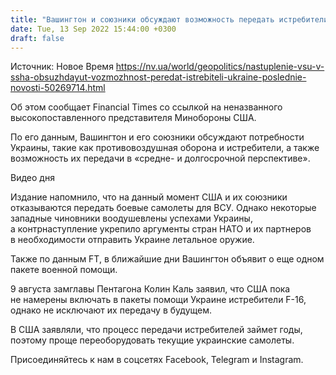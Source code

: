 ```yaml
---
title: "Вашингтон и союзники обсуждают возможность передать истребители Украине — FT"
date: Tue, 13 Sep 2022 15:44:00 +0300
draft: false
---
```

Источник: Новое Время https://nv.ua/world/geopolitics/nastuplenie-vsu-v-ssha-obsuzhdayut-vozmozhnost-peredat-istrebiteli-ukraine-poslednie-novosti-50269714.html


 Об этом сообщает Financial Times со ссылкой на неназванного высокопоставленного представителя Минобороны США.

По его данным, Вашингтон и его союзники обсуждают потребности Украины, такие как противовоздушная оборона и истребители, а также возможность их передачи в «средне- и долгосрочной перспективе». 

 Видео дня   

Издание напомнило, что на данный момент США и их союзники отказываются передать боевые самолеты для ВСУ. Однако некоторые западные чиновники воодушевлены успехами Украины, а контрнаступление укрепило аргументы стран НАТО и их партнеров в необходимости отправить Украине летальное оружие.

Также по данным FT, в ближайшие дни Вашингтон объявит о еще одном пакете военной помощи.

 9 августа замглавы Пентагона Колин Каль заявил, что США пока не намерены включать в пакеты помощи Украине истребители F-16, однако не исключают их передачу в будущем.

 В США заявляли, что процесс передачи истребителей займет годы, поэтому проще переоборудовать текущие украинские самолеты.

Присоединяйтесь к нам в соцсетях Facebook, Telegram и Instagram.
